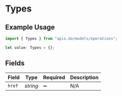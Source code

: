 # Types

## Example Usage

```typescript
import { Types } from "apis.do/models/operations";

let value: Types = {};
```

## Fields

| Field              | Type               | Required           | Description        |
| ------------------ | ------------------ | ------------------ | ------------------ |
| `href`             | *string*           | :heavy_minus_sign: | N/A                |